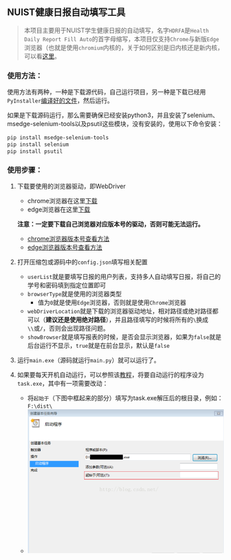 ## NUIST健康日报自动填写工具

> 本项目主要用于NUIST学生健康日报的自动填写，名字`HDRFA`是`Health Daily Report Fill Auto`的首字母缩写，本项目仅支持`Chrome`与新版`Edge`浏览器（也就是使用`chromium`内核的，关于如何区别是旧内核还是新内核，可以看[这里](https://jingyan.baidu.com/article/2fb0ba4071cb7c41f3ec5f19.html)。

### 使用方法：

使用方法有两种，一种是下载源代码，自己运行项目，另一种是下载已经用`PyInstaller`[编译好的文件](https://github.com/Yaser-wyx/HDRFA_NUIST/releases/tag/v0.1)，然后运行。

如果是下载源码运行，那么需要确保已经安装python3，并且安装了selenium、msedge-selenium-tools以及psutil这些模块，没有安装的，使用以下命令安装：

``` shell
pip install msedge-selenium-tools
pip install selenium
pip install psutil
```

### 使用步骤：

1. 下载要使用的浏览器驱动，即WebDriver

   - chrome浏览器在这里[下载](https://chromedriver.chromium.org/downloads)
   - edge浏览器在这里[下载](https://developer.microsoft.com/en-us/microsoft-edge/tools/webdriver/)

   **注意：一定要下载自己浏览器对应版本号的驱动，否则可能无法运行。**

   - [chrome浏览器版本号查看方法](https://jingyan.baidu.com/article/bad08e1ed2d0d709c9512155.html#:~:text=%E6%96%B9%E6%B3%95%2F%E6%AD%A5%E9%AA%A41&text=%E5%9C%A8%E6%89%93%E5%BC%80%E7%9A%84Chrome%E6%B5%8F%E8%A7%88,%E8%A7%92%E7%9A%84%E2%80%9C%E8%8F%9C%E5%8D%95%E2%80%9D%E6%8C%89%E9%92%AE%E3%80%82&text=%E5%9C%A8%E6%89%93%E5%BC%80%E7%9A%84%E4%B8%8B%E6%8B%89%E8%8F%9C%E5%8D%95,%E6%B5%8F%E8%A7%88%E5%99%A8%E7%9A%84%E7%89%88%E6%9C%AC%E5%8F%B7%E3%80%82)
   - [edge浏览器版本号查看方法](https://jingyan.baidu.com/article/11c17a2c51444cb546e39d8f.html)

2. 打开压缩包或源码中的`config.json`填写相关配置

   - `userList`就是要填写日报的用户列表，支持多人自动填写日报，将自己的学号和密码填到指定位置即可
   - `browserType`就是使用的浏览器类型
     - 值为`0`就是使用`Edge`浏览器，否则就是使用`Chrome`浏览器
   - `webDriverLocation`就是下载的浏览器驱动地址，相对路径或绝对路径都可以（**建议还是使用绝对路径**），并且路径填写的时候将所有的`\`换成`\\`或`/`，否则会出现路径问题。
   - `showBrowser`就是填写报表的时候，是否会显示浏览器，如果为`false`就是后台运行不显示，`true`就是在前台显示，默认是`false`

3. 运行`main.exe`（源码就运行`main.py`）就可以运行了。

4. 如果要每天开机自动运行，可以参照该[教程](https://blog.csdn.net/lordwish/article/details/51742585)，将要自动运行的程序设为`task.exe`，其中有一项需要改动：

   - 将`起始于`（下图中框起来的部分）填写为task.exe解压后的根目录，例如：`F:\dist\`
   - ![image-20210216204251360](picture/image-20210216204251360.png)

